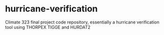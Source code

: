 # hurricane-verification
Climate 323 final project code repository, essentially a hurricane verification tool using THORPEX TIGGE and HURDAT2

